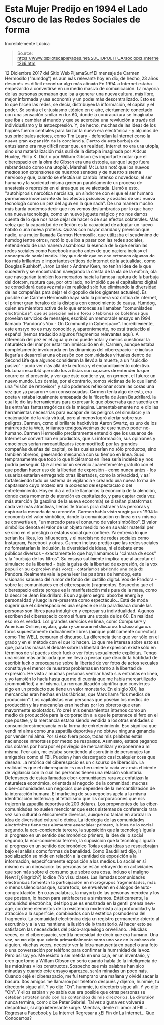 # Esta Mujer Predijo en 1994 el Lado Oscuro de las Redes Sociales de forma 
Increíblemente Lúcida

> Source: https://www.bibliotecapleyades.net/SOCIOPOLITICA/sociopol_internet266.htm

12 Diciembre 2017 del Sitio Web PijamaSurf
El mensaje de Carmen Hermosillo ("humdog")
es aún más relevante hoy en día,
de hecho, 23 años después,
es difícil encontrar algo más atinado
En 1994 la Internet estaba empezando a convertirse en un medio masivo de comunicación.
La mayoría de las personas pensaban que iba a generar una nueva cultura, más libre, mejor informada y una economía y un poder más descentralizado.
Esto es lo que hacen las redes, se decía, distribuyen la información, el capital y el poder.
Se sentía el entusiasmo utópico en el aire, ciertamente conectado con una sensación similar en los 60, donde la contracultura se imaginaba que iba a cambiar al mundo y que se acercaba una revolución a través del individualismo y la autoexpresión.
Y, de hecho, muchas de las ideas de los hippies fueron centrales para lanzar la nueva era electrónica - y algunos de sus principales actores, como Tim Leary - defendían la Internet como la nueva gran expansión de la conciencia. Dentro de esta burbuja de entusiasmo era muy difícil notar que, en realidad, Internet no era una utopía, sino una materialización más sutil de la distopia imaginada por Aldous Huxley, Philip K. Dick o por William Gibson (es importante notar que el ciberespacio en la obra de Gibson era una distopia, aunque luego fuera rebrandeado como una utopía).
Marshall McLuhan notó que los nuevos medios son extensiones de nuestros sentidos y de nuestro sistema nervioso y que, cuando se efectúa un cambio intenso o novedoso, el ser humano y la sociedad misma generan paralelamente un proceso de anestesia o represión en el área que se ve afectada.
Llamó a esto,
"autohipnosis narcótica narcisista, un síndrome con el que el ser humano permanece inconsciente de los efectos psíquicos y sociales de una nueva tecnología como un pez del agua en la que nada".
De una manera mucho más burda podemos decir que nos vemos deslumbrados por lo que hace una nueva tecnología, como un nuevo juguete mágico y no nos damos cuenta de lo que nos hace dejar de hacer o de sus efectos colaterales.
Más veloz que la capacidad de reflexión es la capacidad de adoptar un nuevo hábito o una nueva prótesis. Quizás con mayor claridad y previsión que nadie, una mujer llamada Carmen Hermosillo, que utilizaba el seudónimo de humdog (entre otros), notó lo que iba a pasar con las redes sociales, entendiendo de una manera asombrosa la esencia de lo que serían las redes sociales como Facebook mucho antes de que naciera incluso el concepto de social media.
Hay que decir que en ese entonces algunos de los más brillantes e importantes críticos de Internet de la actualidad, como Douglas Rushkoff, Jaron Lanier o Andrew Keen, no tenían idea de lo que sucedería y se encontraban navegando la cresta de la ola de la euforia, ola que navegarían también los mercados hacia la famosa ruptura de la burbuja del dotcom, ruptura que, por otro lado, no impidió que el capitalismo digital se consolidará cada vez más (en realidad sólo fue eliminando la diversidad de las compañías para dejar el oligopolio de los gigantes actuales).
Es posible que Carmen Hermosillo haya sido la primera voz crítica de Internet, el primer gran heraldo de la distopia con conocimiento de causa.
Humdog, quien era miembro activa de lo que entonces se llamaban "comunidades electrónicas", que se parecían más a foros o tablones de boletines que proveían servicios de mensajes, escribió un memorable ensayo en 1994 llamado "Pandora's Vox - On Community in Cyberspace".
Increíblemente, este ensayo no es muy conocido y, aparentemente, no está traducido al español (hemos traducido algunos fragmentos relevantes aquí).
A diferencia del pez en el agua que no puede notar y menos cuestionar la naturaleza del mar por estar tan inmiscuido en él, Carmen, aunque estaba completamente involucrada en las dinámicas del ciberespacio - e incluso llegaría a desarrollar una obsesión con comunidades virtuales dentro de Second Life que algunos consideran la llevó a la muerte, a un "suicidio pasivo" - pudo ver más allá de la euforia y el encandilamiento colectivo.
McLuhan escribió que sólo los artistas son capaces de entender lo que ocurre en el presente, y ver que éste contiene ya, en germen, el futuro: un nuevo mundo. Los demás, por el contrario, somos víctimas de lo que llamó una "visión de retrovisor" y sólo podemos reflexionar sobre las cosas una vez que ya pasaron y son consensuadas.
Carmen tenía algo de esto, era poeta y estaba igualmente empapada de la filosofía de Jean Baudrillard, la cual le dio las herramientas para expresar lo que observaba que sucedía en las entrañas fantasmagóricas de la máquina.
Lamentablemente no le dio las herramientas necesarias para escapar de los peligros del simulacro y la enajenación de la vida virtual, pero al menos logró alertar sobre sus peligros.
Carmen, como el brillante hacktivista Aaron Swartz, es uno de los mártires de la Web, brillantes testigos/víctimas de este nuevo poder no-humano. Carmen Hermosillo preclaramente entendió que los usuarios de Internet se convertirían en productos, que su información, sus opiniones y emociones serían mercantilizadas (commodified) por las grandes compañías dueñas del capital, de las cuales serían no sólo productos, sino también obreros, generando mercancía con su tiempo en línea.
Supo tempranamente que todo lo que hiciéramos en línea sería indeleble y nos podría perseguir.
Que al recibir un servicio aparentemente gratuito con el que podían hacer uso de la libertad de expresión - como nunca antes - los usuarios estarían entregando otras libertades, como la privacidad, y así fortaleciendo todo un sistema de vigilancia y creando una nueva forma de capitalismo cuyo modelo era la sociedad del espectáculo o del entretenimiento.
Hoy en día a esto le llamamos la economía de la atención, donde cada momento de atención es capitalizado, y para captar cada vez más atención (la gasolina de la nueva economía) se diseñan plataformas cada vez más atractivas, llenas de trucos para distraer a las personas y capturar la moneda de su atención.
Carmen había visto surgir ya en 1994 la economía del valor simbólico, donde la comunicación en línea en sí misma se convertía en,
"un mercado para el consumo de valor simbólico".
El valor simbólico denota el valor de un objeto medido no en su valor material per se sino en el prestigio o estatus social que confiere.
Ya entrevía lo que serian los likes, los influencers, y el narcisismo de redes sociales como Instagram, Facebook y otras.
Carmen incluso predijo que las redes sociales no fomentarían la inclusión, la diversidad de ideas, ni el debate entre públicos diversos - exactamente lo que hoy llamamos la "cámara de ecos" y la "burbuja de los filtros".
Su ensayo sutilmente implica que al aceptar el simulacro de la libertad - bajo la guisa de la libertad de expresión, de la vox populi en su expresión más voraz - estaríamos abriendo una caja de Pandora.
Realmente vale la pena leer las palabras de humdog, este visionario sabueso del rumor de fondo del castillo digital.
Vox de Pandora - sobre las comunidades en el ciberespacio (fragmentos) Sospecho que el ciberespacio existe porque es la manifestación más pura de la masa, como la describe Jean Baudrillard. Es un agujero negro: absorbe energía y personalidad y luego la re-presenta como espectáculo... Está de moda sugerir que el ciberespacio es una especie de isla paradisíaca donde las personas son libres para indulgir en y expresar su individualidad. Algunos escriben del ciberespacio como si fuera una utopía de los 60.
En realidad eso no es verdad.
Los grandes servicios en línea, como Compuserv y American Online, regulan, guían y censuran el discurso. Incluso algunos foros supuestamente radicalmente libres (aunque políticamente correctos) como The WELL censuran el discurso.
La diferencia tiene que ver sólo en el grado y en el método con el que lo hacen. Lo que me interesa sobre esto es que, para las masas el debate sobre la libertad de expresión existe sólo en términos de sí puedes decir fuck o ver fotos sexualmente explícitas.
Tengo una visión más anticuada que me lleva a pensar que discutir la habilidad de escribir fuck o preocuparse sobre la libertad de ver fotos de actos sexuales constituye el menor de nuestros problemas en torno a la libertad de expresión. He visto a muchas personas ventilar hasta sus entrañas en línea, y yo también lo hacía hasta que me di cuenta que me había mercantilizado (commodified) a mí misma.
La mercantilización significa que conviertes algo en un producto que tiene un valor monetario. En el siglo XIX, las mercancías eran hechas en las fábricas, que Marx llama "los medios de producción".
Los capitalistas eran personas que poseían los medios de producción y las mercancías eran hechas por los obreros que eran mayormente explotados.
Yo creé mis pensamientos internos como un medio de producción para la corporación a la que le pertenece el foro en el que postee, y la mercancía estaba siendo vendida a los otras entidades o consumidores/mercancía en la forma de entretenimiento.
Eso significa que vendí mi alma como una zapatilla deportiva y no obtuve ninguna ganancia por vender mi alma. Por si eso fuera poco, todas mis palabras están haciéndose inmortales por medio de respaldos. Asimismo, estaba pagando dos dólares por hora por el privilegio de mercantilizar y exponerme a mí misma.
Peor aún, me estaba sometiendo al escrutinio de personajes tan amigables como el FBI. Pueden y han descargado casi cualquier cosa que desean.
La retórica del ciberespacio es un discurso de liberación. La realidad es que el ciberespacio es una herramienta cada vez más eficiente de vigilancia con la cual las personas tienen una relación voluntaria. Defensores de estas llamadas ciber-comunidades rara vez enfatizan la naturaleza económica, orientada al negocio, de la comunidad: muchas ciber-comunidades son negocios que dependen de la mercantilización de la interacción humana.
El marketing de sus negocios apela a la misma identificación histérica y al fetichismo que las corporaciones que nos trajeron la zapatilla deportiva de 200 dólares.
Los proponentes de las ciber-comunidades no suelen mencionar que estos sistemas de conferencia rara vez son cultural o étnicamente diversos, aunque no tardan en abrazar la idea de diversidad cultural o étnica. La ideología de las comunidades electrónicas tiene tres elementos esenciales:
primero, la idea de lo social segundo, la eco-conciencia tercero, la suposición que la tecnología iguala al progreso en un sentido decimonónico
primero, la idea de lo social
segundo, la eco-conciencia
tercero, la suposición que la tecnología iguala al progreso en un sentido decimonónico
Todas estas ideas se resquebrajan bajo el análisis como formas de banalidad. Como Baudrillard dijo, la socialización se mide en relación a la cantidad de exposición a la información, específicamente exposición a los medios. Lo social en sí mismo es un dinosaurio: las personas se están retrayendo en actividades que son más sobre el consumo que sobre otra cosa.
Incluso el maligno Newt [¿Gingrich?] lo dice (Yo vi su clase).
Las llamadas comunidades electrónicas fomentan la participación en microgrupos fragmentados, más o menos silenciosos que, sobre todo, se envuelven en diálogos de auto-congratulación.
En otras palabras, la mayoría de las personas merodea y los que postean, lo hacen para satisfacerse a sí mismos. Estéticamente, la comunidad electrónica, del tipo que es ensalzada en la gentil prensa new-age, contiene elementos de la resistencia modernista a la profundidad y la atracción a la superficie, combinados con la estética posmoderna del fragmento. La comunidad electrónica deja un registro permanente abierto al escrutinio y a la vez mantiene la ilusión de lo transitorio.
Al hacer esto se satisfacen las necesidades del psico-arqueólogo orwelliano... Muchas veces, en el ciberespacio, sentí la necesidad de decir que era humano. Una vez, se me dijo que existía primordialmente como una voz en la cabeza de alguien. Muchas veces, necesité ver la letra manuscrita en papel o una foto o una conversación por teléfono para confirmar la humanidad de la voz.
Pero así soy yo. Me resisto a ser metida en una caja, en un inventario, y creo que tomo a William Gibson en serio cuando habla de la inteligencia de las máquinas y los constructos.
Sospecho que mis palabras han sido minadas y cuando este ensayo aparezca, serán minadas un poco más. Cuando dejé el ciberespacio, me fui temprano una mañana y olvidé sacar la basura.
Dos amigos me llamaron por teléfono después y dijeron,
hummie, tu directorio sigue allí. Y yo dije "Oh".
hummie, tu directorio sigue allí.
Y yo dije "Oh".
Y ellos sabían y yo sabía que era posible que otras personas se estaban entreteniendo con los contenidos de mis directorios. La diversión nunca termina, como dice Peter Gabriel.
Tal vez alguna vez volveré a despotricar, si algo interesante surge.
Mientras, denle mi amor al FBI...
Regresar a Facebook y La Internet
Regresar a ¿El Fin de La Internet... Que Conocemos?
